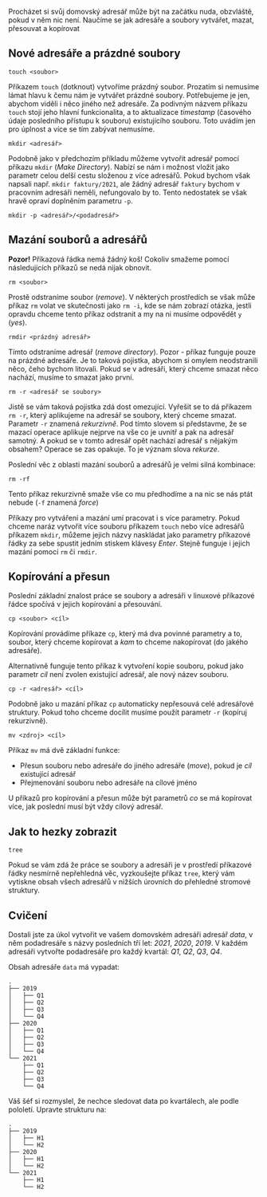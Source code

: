 Procházet si svůj domovský adresář může být na začátku nuda, obzvláště, pokud v něm nic není. Naučíme se jak adresáře a soubory vytvářet, mazat, přesouvat a kopírovat

## Nové adresáře a prázdné soubory
```shell
touch <soubor>
```

Příkazem `touch` (dotknout) vytvoříme prázdný soubor. Prozatím si nemusíme lámat hlavu k čemu nám je vytvářet prázdné soubory. Potřebujeme je jen, abychom viděli i něco jiného než adresáře. Za podivným názvem příkazu `touch` stojí jeho hlavní funkcionalita, a to aktualizace _timestamp_ (časového údaje posledního přístupu k souboru) existujícího souboru. Toto uvádím jen pro úplnost a více se tím zabývat nemusíme.

```shell
mkdir <adresář>
```

Podobně jako v předchozím příkladu můžeme vytvořit adresář pomocí příkazu `mkdir` (_Make Directory_). Nabízí se nám i možnost vložit jako parametr celou delší cestu složenou z více adresářů. Pokud bychom však napsali např. `mkdir faktury/2021`, ale žádný adresář `faktury` bychom v pracovním adresáři neměli, nefungovalo by to. Tento nedostatek se však hravě opraví doplněním parametru `-p`.

```shell
mkdir -p <adresář>/<podadresář>
```

## Mazání souborů a adresářů
**Pozor!** Příkazová řádka nemá žádný koš! Cokoliv smažeme pomocí následujících příkazů se nedá nijak obnovit.

```shell
rm <soubor>
```

Prostě odstraníme soubor (_remove_). V některých prostředích se však může příkaz `rm` volat ve skutečnosti jako `rm -i`, kde se nám zobrazí otázka, jestli opravdu chceme tento příkaz odstranit a my na ni musíme odpovědět `y` (_yes_).

```shell
rmdir <prázdný adresář>
```
Tímto odstraníme adresář (_remove directory_). Pozor - příkaz funguje pouze na prázdné adresáře. Je to taková pojistka, abychom si omylem neodstranili něco, čeho bychom litovali. Pokud se v adresáři, který chceme smazat něco nachází, musíme to smazat jako první.

```shell
rm -r <adresář se soubory>
```
Jistě se vám taková pojistka zdá dost omezující. Vyřešit se to dá příkazem `rm -r`, který aplikujeme na adresář se soubory, který chceme smazat. Parametr `-r` znamená _rekurzivně_. Pod tímto slovem si představme, že se mazací operace aplikuje nejprve na vše co je uvnitř a pak na adresář samotný. A pokud se v tomto adresář opět nachází adresář s nějakým obsahem? Operace se zas opakuje. To je význam slova _rekurze_.

Poslední věc z oblasti mazání souborů a adresářů je velmi silná kombinace:

```shell
rm -rf
```

Tento příkaz rekurzivně smaže vše co mu předhodíme a na nic se nás ptát nebude (`-f` znamená _force_)

Příkazy pro vytváření a mazání umí pracovat i s více parametry. Pokud chceme naráz vytvořit více souboru příkazem `touch` nebo více adresářů příkazem `mkdir`, můžeme jejich názvy naskládat jako parametry příkazové řádky za sebe spustit jedním stiskem klávesy _Enter_. Stejně funguje i jejich mazání pomocí `rm` či `rmdir`.

## Kopírování a přesun
Poslední základní znalost práce se soubory a adresáři v linuxové příkazové řádce spočívá v jejich kopírování a přesouvání.

```shell
cp <soubor> <cíl>
```

Kopírování provádíme příkaze `cp`, který má dva povinné parametry a to, soubor, který chceme kopírovat a _kam_ to chceme nakopírovat (do jakého adresáře).

Alternativně funguje tento příkaz k vytvoření kopie souboru, pokud jako parametr _cíl_ není zvolen existující adresář, ale nový název souboru.

```shell
cp -r <adresář> <cíl>
```

Podobně jako u mazání příkaz `cp` automaticky nepřesouvá celé adresářové struktury. Pokud toho chceme docílit musíme použít parametr `-r` (kopíruj rekurzivně).

```shell
mv <zdroj> <cíl>
```

Příkaz `mv` má dvě základní funkce:
* Přesun souboru nebo adresáře do jiného adresáře (_move_), pokud je _cíl_ existující adresář
* Přejmenování souboru nebo adresáře na cílové jméno

U příkazů pro kopírování a přesun může být parametrů _co_ se má kopírovat více, jak poslední musí být vždy cílový adresář.


## Jak to hezky zobrazit
```shell
tree
```

Pokud se vám zdá že práce se soubory a adresáři je v prostředí příkazové řádky nesmírně nepřehledná věc, vyzkoušejte příkaz `tree`, který vám vytiskne obsah všech adresářů v nižších úrovních do přehledné stromové struktury.

## Cvičení
Dostali jste za úkol vytvořit ve vašem domovském adresáři adresář _data_, v něm podadresáře s názvy posledních tří let: _2021_, _2020_, _2019_. V každém adresáři vytvořte podadresáře pro každý kvartál: _Q1_, _Q2_, _Q3_, _Q4_.

Obsah adresáře `data` má vypadat:

```shell
.
├── 2019
│   ├── Q1
│   ├── Q2
│   ├── Q3
│   └── Q4
├── 2020
│   ├── Q1
│   ├── Q2
│   ├── Q3
│   └── Q4
└── 2021
    ├── Q1
    ├── Q2
    ├── Q3
    └── Q4
```

Váš šéf si rozmyslel, že nechce sledovat data po kvartálech, ale podle pololetí. Upravte strukturu na:

```shell
.
├── 2019
│   ├── H1
│   └── H2
├── 2020
│   ├── H1
│   └── H2
└── 2021
    ├── H1
    └── H2
```
